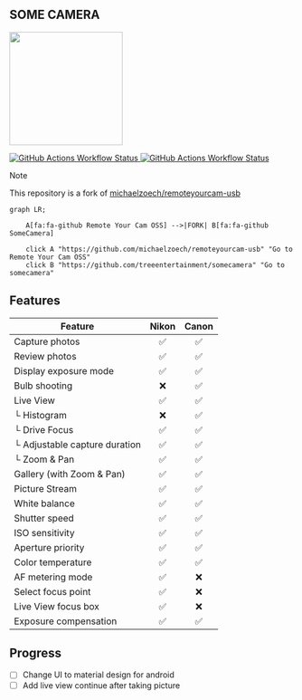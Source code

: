 ## SOME CAMERA

<img src="https://github.com/treeentertainment/somecamera/blob/main/logo.png?raw=true" width="200" height="200">

[![GitHub Actions Workflow Status](https://img.shields.io/github/actions/workflow/status/treeentertainment/somecamera/build.yml?style=for-the-badge)
](https://github.com/treeentertainment/somecamera/actions/workflows/build.yml)
[![GitHub Actions Workflow Status](https://img.shields.io/github/actions/workflow/status/treeentertainment/somecamera/deploy.yml?style=for-the-badge&logo=%20&label=deploy)
](https://github.com/treeentertainment/somecamera/actions/workflows/deploy.yml)

> [!NOTE]
> This repository is a fork of [michaelzoech/remoteyourcam-usb](https://github.com/michaelzoech/remoteyourcam-usb)
>
> ```mermaid
> graph LR;
>
>     A[fa:fa-github Remote Your Cam OSS] -->|FORK| B[fa:fa-github SomeCamera]
>
>     click A "https://github.com/michaelzoech/remoteyourcam-usb" "Go to Remote Your Cam OSS"
>     click B "https://github.com/treeentertainment/somecamera" "Go to somecamera"
> ```

## Features

| Feature                                | Nikon | Canon |
| -------------------------------------- | :---: | :---: |
| Capture photos                         | ✅ | ✅ |
| Review photos                          | ✅ | ✅ |
| Display exposure mode                  | ✅ | ✅ |
| Bulb shooting                          | ❌ | ✅ |
| Live View                              | ✅ | ✅ |
| └ Histogram                            | ❌ | ✅ |
| └ Drive Focus                          | ✅ | ✅ |
| └ Adjustable capture duration          | ✅ | ✅ |
| └ Zoom & Pan                           | ✅ | ✅ |
| Gallery (with Zoom & Pan)              | ✅ | ✅ |
| Picture Stream                         | ✅ | ✅ |
| White balance                          | ✅ | ✅ |
| Shutter speed                          | ✅ | ✅ |
| ISO sensitivity                        | ✅ | ✅ |
| Aperture priority                      | ✅ | ✅ |
| Color temperature                      | ✅ | ✅ |
| AF metering mode                       | ✅ | ❌ |
| Select focus point                     | ✅ | ❌ |
| Live View focus box                    | ✅ | ❌ |
| Exposure compensation                  | ✅ | ✅ |

## Progress
- [ ] Change UI to material design for android
- [ ] Add live view continue after taking picture
